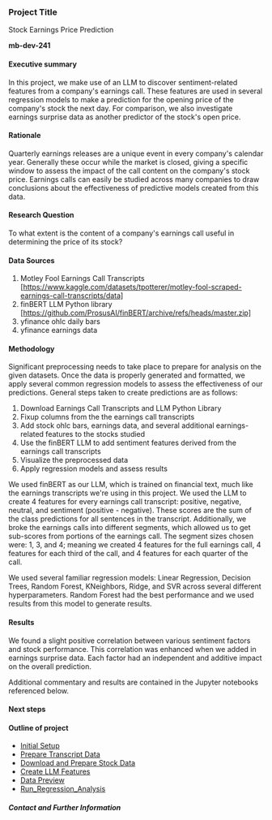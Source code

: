 ### Project Title
Stock Earnings Price Prediction

**mb-dev-241**

#### Executive summary
In this project, we make use of an LLM to discover sentiment-related features from a company's earnings call. These features are used in several regression models to make a prediction for the opening price of the company's stock the next day. For comparison, we also investigate earnings surprise data as another predictor of the stock's open price. 

#### Rationale
Quarterly earnings releases are a unique event in every company's calendar year. Generally these occur while the market is closed, giving a specific window to assess the impact of the call content on the company's stock price. Earnings calls can easily be studied across many companies to draw conclusions about the effectiveness of predictive models created from this data.

#### Research Question
To what extent is the content of a company's earnings call useful in determining the price of its stock?

#### Data Sources

1. Motley Fool Earnings Call Transcripts [https://www.kaggle.com/datasets/tpotterer/motley-fool-scraped-earnings-call-transcripts/data]
2. finBERT LLM Python library [https://github.com/ProsusAI/finBERT/archive/refs/heads/master.zip]
3. yfinance ohlc daily bars 
4. yfinance earnings data 

#### Methodology
Significant preprocessing needs to take place to prepare for analysis on the given datasets. Once the data is properly generated and formatted, we apply several common regression models to assess the effectiveness of our predictions. General steps taken to create predictions are as follows:

1. Download Earnings Call Transcripts and LLM Python Library
2. Fixup columns from the the earnings call transcripts
3. Add stock ohlc bars, earnings data, and several additional earnings-related features to the stocks studied 
4. Use the finBERT LLM to add sentiment features derived from the earnings call transcripts
5. Visualize the preprocessed data
6. Apply regression models and assess results

We used finBERT as our LLM, which is trained on financial text, much like the earnings transcripts we're using in this project. We used the LLM to create 4 features for every earnings call transcript: positive, negative, neutral, and sentiment (positive - negative). These scores are the sum of the class predictions for all sentences in the transcript. Additionally, we broke the earnings calls into different segments, which allowed us to get sub-scores from portions of the earnings call. The segment sizes chosen were: 1, 3, and 4; meaning we created 4 features for the full earnings call, 4 features for each third of the call, and 4 features for each quarter of the call. 

We used several familiar regression models: Linear Regression, Decision Trees, Random Forest, KNeighbors, Ridge, and SVR across several different hyperparameters. Random Forest had the best performance and we used results from this model to generate results.

#### Results
We found a slight positive correlation between various sentiment factors and stock performance. This correlation was enhanced when we added in earnings surprise data. Each factor had an independent and additive impact on the overall prediction.

Additional commentary and results are contained in the Jupyter notebooks referenced below.

#### Next steps


#### Outline of project

- [Initial Setup](https://github.com/mb-dev-241/Capstone_Stock_Earnings/blob/main/0_Initial_Setup.ipynb)
- [Prepare Transcript Data](https://github.com/mb-dev-241/Capstone_Stock_Earnings/blob/main/1_Prepare_Transcript_Data.ipynb)
- [Download and Prepare Stock Data](https://github.com/mb-dev-241/Capstone_Stock_Earnings/blob/main/2_Download_Prepare_Stock_Data.ipynb)
- [Create LLM Features](https://github.com/mb-dev-241/Capstone_Stock_Earnings/blob/main/3_Create_LLM_Features.ipynb)
- [Data Preview](https://github.com/mb-dev-241/Capstone_Stock_Earnings/blob/main/4_Data_Preview.ipynb)
- [Run_Regression_Analysis](https://github.com/mb-dev-241/Capstone_Stock_Earnings/blob/main/5_Run_Regression_Analysis.ipynb)

##### Contact and Further Information

